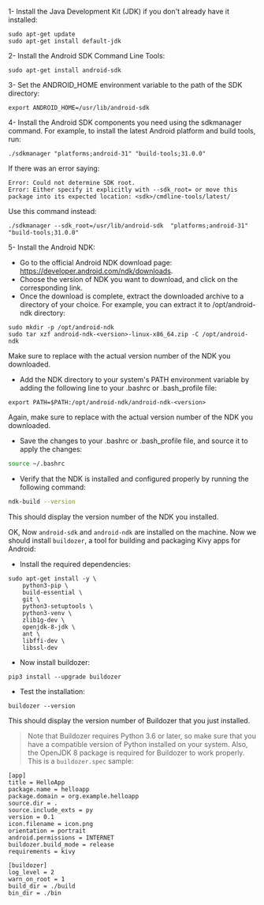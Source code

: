 1- Install the Java Development Kit (JDK) if you don't already have it installed:
```commandline
sudo apt-get update
sudo apt-get install default-jdk
```

2- Install the Android SDK Command Line Tools:
```commandline
sudo apt-get install android-sdk
```

3- Set the ANDROID_HOME environment variable to the path of the SDK directory:
```commandline
export ANDROID_HOME=/usr/lib/android-sdk
```

4- Install the Android SDK components you need using the sdkmanager command. For example, to install the latest Android platform and build tools, run:
```commandline
./sdkmanager "platforms;android-31" "build-tools;31.0.0"
```
If there was an error saying:
```text
Error: Could not determine SDK root.
Error: Either specify it explicitly with --sdk_root= or move this package into its expected location: <sdk>/cmdline-tools/latest/
```
Use this command instead:
```commandline
./sdkmanager --sdk_root=/usr/lib/android-sdk  "platforms;android-31" "build-tools;31.0.0"
```
5- Install the Android NDK:
- Go to the official Android NDK download page: https://developer.android.com/ndk/downloads.
- Choose the version of NDK you want to download, and click on the corresponding link.
- Once the download is complete, extract the downloaded archive to a directory of your choice. For example, you can extract it to /opt/android-ndk directory:
```commandline
sudo mkdir -p /opt/android-ndk
sudo tar xzf android-ndk-<version>-linux-x86_64.zip -C /opt/android-ndk
```
Make sure to replace <version> with the actual version number of the NDK you downloaded.
- Add the NDK directory to your system's PATH environment variable by adding the following line to your .bashrc or .bash_profile file:
```commandline
export PATH=$PATH:/opt/android-ndk/android-ndk-<version>
```
Again, make sure to replace <version> with the actual version number of the NDK you downloaded.
- Save the changes to your .bashrc or .bash_profile file, and source it to apply the changes:
```bash
source ~/.bashrc
```
- Verify that the NDK is installed and configured properly by running the following command:
```bash
ndk-build --version
```
This should display the version number of the NDK you installed.

OK, Now `android-sdk` and `android-ndk` are installed on the machine. Now we should install `buildozer`, a tool for building and packaging Kivy apps for Android:
- Install the required dependencies:
```commandline
sudo apt-get install -y \
    python3-pip \
    build-essential \
    git \
    python3-setuptools \
    python3-venv \
    zlib1g-dev \
    openjdk-8-jdk \
    ant \
    libffi-dev \
    libssl-dev
```
- Now install buildozer:
```commandline
pip3 install --upgrade buildozer
```
- Test the installation:
```commandline
buildozer --version
```
This should display the version number of Buildozer that you just installed.
>Note that Buildozer requires Python 3.6 or later, so make sure that you have a compatible version of Python installed on your system. Also, the OpenJDK 8 package is required for Buildozer to work properly.
This is a `buildozer.spec` sample:
```text
[app]
title = HelloApp
package.name = helloapp
package.domain = org.example.helloapp
source.dir = .
source.include_exts = py
version = 0.1
icon.filename = icon.png
orientation = portrait
android.permissions = INTERNET
buildozer.build_mode = release
requirements = kivy

[buildozer]
log_level = 2
warn_on_root = 1
build_dir = ./build
bin_dir = ./bin
```